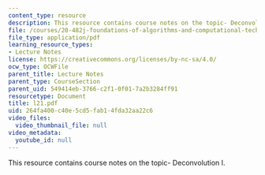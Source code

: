 ```yaml
---
content_type: resource
description: This resource contains course notes on the topic- Deconvolution I.
file: /courses/20-482j-foundations-of-algorithms-and-computational-techniques-in-systems-biology-spring-2006/264fa400c40e5cd5fab14fda32aa22c6_l21.pdf
file_type: application/pdf
learning_resource_types:
- Lecture Notes
license: https://creativecommons.org/licenses/by-nc-sa/4.0/
ocw_type: OCWFile
parent_title: Lecture Notes
parent_type: CourseSection
parent_uid: 549414eb-3766-c2f1-0f01-7a2b3284ff91
resourcetype: Document
title: l21.pdf
uid: 264fa400-c40e-5cd5-fab1-4fda32aa22c6
video_files:
  video_thumbnail_file: null
video_metadata:
  youtube_id: null
---
```

This resource contains course notes on the topic- Deconvolution I.